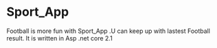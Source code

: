 # Sport_App
Football is more fun with Sport_App .U can keep up with lastest Football result.
It is written in Asp .net core 2.1
